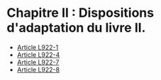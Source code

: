 # Chapitre II : Dispositions d'adaptation du livre II.

- [Article L922-1](article-l922-1.md)
- [Article L922-4](article-l922-4.md)
- [Article L922-7](article-l922-7.md)
- [Article L922-8](article-l922-8.md)
